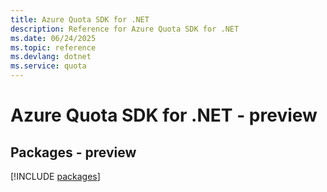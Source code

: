 ```yaml
---
title: Azure Quota SDK for .NET
description: Reference for Azure Quota SDK for .NET
ms.date: 06/24/2025
ms.topic: reference
ms.devlang: dotnet
ms.service: quota
---
```

# Azure Quota SDK for .NET - preview
## Packages - preview
[!INCLUDE [packages](quota-index.md)]